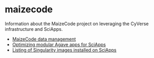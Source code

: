 # maizecode
Information about the MaizeCode project on leveraging the CyVerse infrastructure and SciApps.

* [MaizeCode data management](docs/MaizeCode-data-management.md)
* [Optimizing modular Agave apps for SciApps](docs/Agave-SciApps.md)
* [Listing of Singularity images installed on SciApps](docs/Singularity-SciApps.md)

